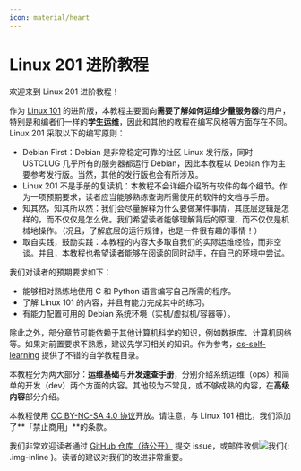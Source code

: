 ```yaml
---
icon: material/heart
---
```


# Linux 201 进阶教程

欢迎来到 Linux 201 进阶教程！

作为 [Linux 101](https://101.lug.ustc.edu.cn) 的进阶版，本教程主要面向**需要了解如何运维少量服务器**的用户，特别是和编者们一样的**学生运维**，因此和其他的教程在编写风格等方面存在不同。Linux 201 采取以下的编写原则：

- Debian First：Debian 是非常稳定可靠的社区 Linux 发行版，同时 USTCLUG 几乎所有的服务器都运行 Debian，因此本教程以 Debian 作为主要参考发行版。当然，其他的发行版也会有所涉及。
- Linux 201 不是手册的复读机：本教程不会详细介绍所有软件的每个细节。作为一项预期要求，读者应当能够熟练查询所需使用的软件的文档与手册。
- 知其然，知其所以然：我们会尽量解释为什么要做某件事情，其底层逻辑是怎样的，而不仅仅是怎么做。我们希望读者能够理解背后的原理，而不仅仅是机械地操作。（况且，了解底层的运行规律，也是一件很有趣的事情！）
- 取自实践，鼓励实践：本教程的内容大多取自我们的实际运维经验，而非空谈。并且，本教程也希望读者能够在阅读的同时动手，在自己的环境中尝试。

我们对读者的预期要求如下：

- 能够相对熟练地使用 C 和 Python 语言编写自己所需的程序。
- 了解 Linux 101 的内容，并且有能力完成其中的练习。
- 有能力配置可用的 Debian 系统环境（实机/虚拟机/容器等）。

除此之外，部分章节可能依赖于其他计算机科学的知识，例如数据库、计算机网络等。如果对前置要求不熟悉，建议先学习相关的知识。作为参考，[cs-self-learning](https://csdiy.wiki/) 提供了不错的自学教程目录。

本教程分为两大部分：**运维基础**与**开发速查手册**，分别介绍系统运维（ops）和简单的开发（dev）两个方面的内容。其他较为不常见，或不够成熟的内容，在**高级内容**部分介绍。

本教程使用 [CC BY-NC-SA 4.0 协议](https://creativecommons.org/licenses/by-nc-sa/4.0/)开放。请注意，与 Linux 101 相比，我们添加了**「禁止商用」**的条款。

我们非常欢迎读者通过 [GitHub 仓库（待公开）](https://github.com/ustclug/Linux201-docs) 提交 issue，或邮件致信![我们](https://lug.ustc.edu.cn/static/email.png){: .img-inline }。读者的建议对我们的改进非常重要。
